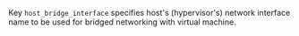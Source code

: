 
Key `host_bridge_interface` specifies host's (hypervisor's) network interface
name to be used for bridged networking with virtual machine.

